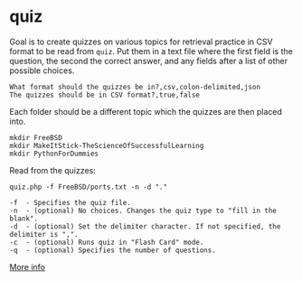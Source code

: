 quiz
====

Goal is to create quizzes on various topics for retrieval practice in CSV format to be read from `quiz`.
Put them in a text file where the first field is the question, the second the correct answer, and any fields after a list of other possible choices.

```
What format should the quizzes be in?,csv,colon-delimited,json
The quizzes should be in CSV format?,true,false
```

Each folder should be a different topic which the quizzes are then placed into.

```
mkdir FreeBSD
mkdir MakeItStick-TheScienceOfSuccessfulLearning
mkdir PythonForDummies
```

Read from the quizzes:
```
quiz.php -f FreeBSD/ports.txt -n -d "."

-f	- Specifies the quiz file.
-n	- (optional) No choices. Changes the quiz type to "fill in the blank".
-d	- (optional) Set the delimiter character. If not specified, the delimiter is ",".
-c	- (optional) Runs quiz in "Flash Card" mode.
-q	- (optional) Specifies the number of questions.
```

[More info](http://www.amazon.com/Make-It-Stick-Successful-Learning/dp/0674729013)
